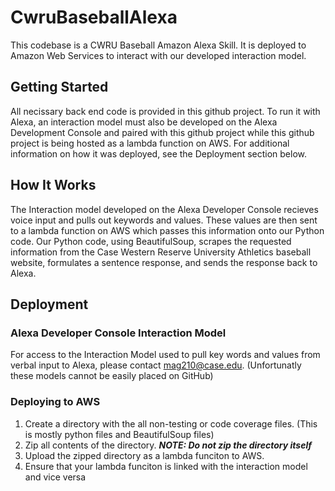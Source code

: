 # CwruBaseballAlexa
This codebase is a CWRU Baseball Amazon Alexa Skill. It is deployed to Amazon Web Services to interact with our developed interaction model.

## Getting Started
All necissary back end code is provided in this github project. To run it with Alexa, an interaction model must also be developed on the Alexa Development Console and paired with this github project while this github project is being hosted as a lambda function on AWS. For additional information on how it was deployed, see the Deployment section below.

## How It Works
The Interaction model developed on the Alexa Developer Console recieves voice input and pulls out keywords and values. These values are then sent to a lambda function on AWS which passes this information onto our Python code. Our Python code, using BeautifulSoup, scrapes the requested information from the Case Western Reserve University Athletics baseball website, formulates a sentence response, and sends the response back to Alexa.

## Deployment

### Alexa Developer Console Interaction Model
For access to the Interaction Model used to pull key words and values from verbal input to Alexa, please contact mag210@case.edu. (Unfortunatly these models cannot be easily placed on GitHub)

### Deploying to AWS
1) Create a directory with the all non-testing or code coverage files. (This is mostly python files and BeautifulSoup files)
2) Zip all contents of the directory. ***NOTE: Do not zip the directory itself***
3) Upload the zipped directory as a lambda funciton to AWS.
4) Ensure that your lambda funciton is linked with the interaction model and vice versa
